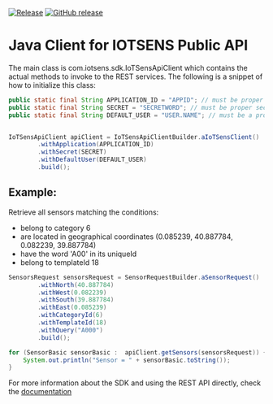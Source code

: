 [![Release](https://jitpack.io/v/iotsens/iotsens-api-sdk.svg)](https://jitpack.io/#iotsens/iotsens-api-sdk)
[![GitHub release](https://img.shields.io/github/release/Naereen/StrapDown.js.svg)](https://GitHub.com/Naereen/StrapDown.js/releases/)


# Java Client for IOTSENS Public API

The main class is com.iotsens.sdk.IoTSensApiClient which contains the actual methods to invoke to the REST services. The following is a snippet of how to initialize this class:

```java
public static final String APPLICATION_ID = "APPID"; // must be proper application identifier
public static final String SECRET = "SECRETWORD"; // must be proper secret 
public static final String DEFAULT_USER = "USER.NAME"; // must be a proper user


IoTSensApiClient apiClient = IoTSensApiClientBuilder.aIoTSensClient()
		.withApplication(APPLICATION_ID)
		.withSecret(SECRET)
		.withDefaultUser(DEFAULT_USER)
		.build();
```


## Example:

Retrieve all sensors matching the conditions:
*	belong to category 6
*	are located in geographical coordinates (0.085239, 40.887784, 0.082239, 39.887784) 
* have the word 'A00' in its uniqueId
* belong to templateId 18

```java
SensorsRequest sensorsRequest = SensorRequestBuilder.aSensorRequest()
		.withNorth(40.887784)
		.withWest(0.082239)
		.withSouth(39.887784)
		.withEast(0.085239)
		.withCategoryId(6)
		.withTemplateId(18)
		.withQuery("A000")
		.build();

for (SensorBasic sensorBasic :  apiClient.getSensors(sensorsRequest)) {
	System.out.println("Sensor = " + sensorBasic.toString());
}
```

For more information about the SDK and using the REST API directly, check the [documentation](IoTsens-API.pdf)

